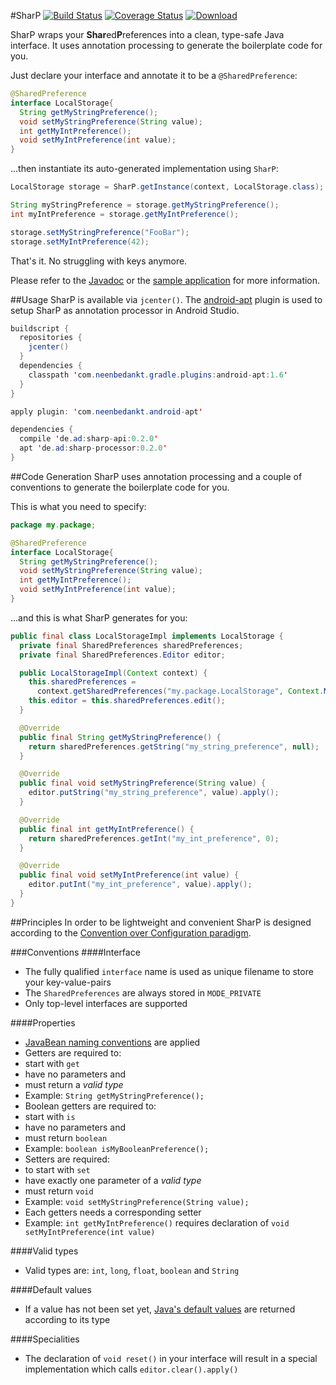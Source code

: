 #SharP [![Build Status](https://travis-ci.org/a11n/sharp.svg?branch=master)](https://travis-ci.org/a11n/sharp) [![Coverage Status](https://coveralls.io/repos/a11n/sharp/badge.svg?branch=master&service=github)](https://coveralls.io/github/a11n/sharp?branch=master) [ ![Download](https://api.bintray.com/packages/a11n/maven/de.ad%3Asharp-api/images/download.svg) ](https://bintray.com/a11n/maven/de.ad%3Asharp-api/_latestVersion)

SharP wraps your **Shar**ed**P**references into a clean, type-safe Java interface. It uses annotation processing to generate the boilerplate code for you.

Just declare your interface and annotate it to be a `@SharedPreference`:
```java
@SharedPreference
interface LocalStorage{
  String getMyStringPreference();
  void setMyStringPreference(String value);
  int getMyIntPreference();
  void setMyIntPreference(int value);
}
```

...then instantiate its auto-generated implementation using `SharP`:

```java
LocalStorage storage = SharP.getInstance(context, LocalStorage.class);

String myStringPreference = storage.getMyStringPreference();
int myIntPreference = storage.getMyIntPreference();

storage.setMyStringPreference("FooBar");
storage.setMyIntPreference(42);
```
That's it. No struggling with keys anymore.

Please refer to the [Javadoc](http://a11n.github.io/sharp/javadoc) or the [sample application](https://github.com/a11n/sharp/tree/master/sharp-sample) for more information.

##Usage
SharP is available via `jcenter()`. The [android-apt](https://bitbucket.org/hvisser/android-apt) plugin is used to setup SharP as annotation processor in Android Studio.
```java
buildscript {
  repositories {
    jcenter()
  }
  dependencies {
    classpath 'com.neenbedankt.gradle.plugins:android-apt:1.6'
  }
}

apply plugin: 'com.neenbedankt.android-apt'

dependencies {
  compile 'de.ad:sharp-api:0.2.0'
  apt 'de.ad:sharp-processor:0.2.0'
}
```

##Code Generation
SharP uses annotation processing and a couple of conventions to generate the boilerplate code for you.

This is what you need to specify:

```java
package my.package;

@SharedPreference
interface LocalStorage{
  String getMyStringPreference();
  void setMyStringPreference(String value);
  int getMyIntPreference();
  void setMyIntPreference(int value);
}
```

...and this is what SharP generates for you:

```java
public final class LocalStorageImpl implements LocalStorage {
  private final SharedPreferences sharedPreferences;
  private final SharedPreferences.Editor editor;

  public LocalStorageImpl(Context context) {
    this.sharedPreferences =
      context.getSharedPreferences("my.package.LocalStorage", Context.MODE_PRIVATE);
    this.editor = this.sharedPreferences.edit();
  }

  @Override
  public final String getMyStringPreference() {
    return sharedPreferences.getString("my_string_preference", null);
  }

  @Override
  public final void setMyStringPreference(String value) {
    editor.putString("my_string_preference", value).apply();
  }

  @Override
  public final int getMyIntPreference() {
    return sharedPreferences.getInt("my_int_preference", 0);
  }

  @Override
  public final void setMyIntPreference(int value) {
    editor.putInt("my_int_preference", value).apply();
  }
}
```

##Principles
In order to be lightweight and convenient SharP is designed according to the [Convention over Configuration paradigm](https://en.wikipedia.org/wiki/Convention_over_configuration).

###Conventions
####Interface
* The fully qualified `interface` name is used as unique filename to store your key-value-pairs
* The `SharedPreferences` are always stored in `MODE_PRIVATE`
* Only top-level interfaces are supported

####Properties
* [JavaBean naming conventions](https://en.wikipedia.org/wiki/JavaBeans#JavaBean_conventions) are applied
* Getters are required to:
 * start with `get`
 * have no parameters and
 * must return a *valid type*
 * Example: `String getMyStringPreference();`
* Boolean getters are required to:
 * start with `is`
 * have no parameters and
 * must return `boolean`
 * Example: `boolean isMyBooleanPreference();`
* Setters are required:
 * to start with `set`
 * have exactly one parameter of a *valid type*
 * must return `void`
 * Example: `void setMyStringPreference(String value);`
* Each getters needs a corresponding setter
 * Example: `int getMyIntPreference()` requires declaration of `void setMyIntPreference(int value)`

####Valid types
* Valid types are: `int`, `long`, `float`, `boolean` and `String`

####Default values
* If a value has not been set yet, [Java's default values](https://docs.oracle.com/javase/tutorial/java/nutsandbolts/datatypes.html) are returned according to its type

####Specialities
* The declaration of `void reset()` in your interface will result in a special implementation which calls `editor.clear().apply()`

